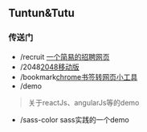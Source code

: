 ## Tuntun&Tutu

### 传送门
- /recruit [一个简易的招聘网页](https://tuntuntutu.github.io/recruit/index.html)
- /2048[2048移动版](https://tuntuntutu.github.io/2048/index.html)
- /bookmark[chrome书签转网页小工具](https://tuntuntutu.github.io/bookmark/index.html)
- /demo
> 关于reactJs、angularJs等的demo

- /sass-color sass实践的一个demo

